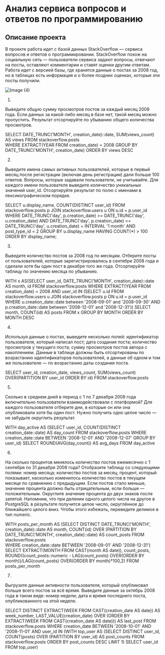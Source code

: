 # Анализ сервиса вопросов и ответов по программированию
## Описание проекта
В проекте работа идет с базой данных StackOverflow — сервиса вопросов и ответов о программировании. 
StackOverflow похож на социальную сеть — пользователи сервиса задают вопросы, отвечают на посты, оставляют комментарии и ставят оценки другим ответам.
Работа идет с версией базы, где хранятся данные о постах за 2008 год, но в таблицах есть информация и о более поздних оценках, которые эти посты получили. 


![Image (4)](https://pictures.s3.yandex.net/resources/Frame_353_1_1664969443.png)

1.
Выведите общую сумму просмотров постов за каждый месяц 2008 года. Если данных за какой-либо месяц в базе нет, такой месяц можно пропустить. Результат отсортируйте по убыванию общего количества просмотров.

SELECT DATE_TRUNC('MONTH', creation_date)::date,
        SUM(views_count) AS views
FROM stackoverflow.posts  
WHERE EXTRACT(YEAR FROM creation_date) = 2008
GROUP BY DATE_TRUNC('MONTH', creation_date)
ORDER BY views DESC

2.
Выведите имена самых активных пользователей, которые в первый месяц после регистрации (включая день регистрации) дали больше 100 ответов. Вопросы, которые задавали пользователи, не учитывайте. Для каждого имени пользователя выведите количество уникальных значений user_id. Отсортируйте результат по полю с именами в лексикографическом порядке.

SELECT u.display_name,
COUNT(DISTINCT user_id)
FROM stackoverflow.posts p
JOIN stackoverflow.users u ON u.id = p.user_id 
WHERE DATE_TRUNC('day', p.creation_date) >= DATE_TRUNC('day', u.creation_date) AND DATE_TRUNC('day', p.creation_date) <= DATE_TRUNC('day', u.creation_date) + INTERVAL '1 month' AND post_type_id = 2 
GROUP BY u.display_name 
HAVING COUNT(*) > 100 
ORDER BY display_name;

3.
Выведите количество постов за 2008 год по месяцам. Отберите посты от пользователей, которые зарегистрировались в сентябре 2008 года и сделали хотя бы один пост в декабре того же года. Отсортируйте таблицу по значению месяца по убыванию.

WITH x AS(SELECT user_id,
    DATE_TRUNC('MONTH', creation_date)::date AS month,
    id
FROM stackoverflow.posts
WHERE EXTRACT(YEAR FROM creation_date) = 2008 AND user_id IN
(SELECT u.id
FROM stackoverflow.users u
JOIN stackoverflow.posts p ON u.id = p.user_id
WHERE u.creation_date::date between '2008-09-01' and '2008-09-30' 
     AND p.creation_date::date between '2008-12-01' and '2008-12-31'))
SELECT month,
        COUNT(id) AS posts
FROM x
GROUP BY MONTH
ORDER BY MONTH DESC

4.
Используя данные о постах, выведите несколько полей:
идентификатор пользователя, который написал пост;
дата создания поста;
количество просмотров у текущего поста;
сумму просмотров постов автора с накоплением.
Данные в таблице должны быть отсортированы по возрастанию идентификаторов пользователей, а данные об одном и том же пользователе — по возрастанию даты создания поста.

SELECT user_id,
    creation_date,
    views_count,
    SUM(views_count) OVER(PARTITION BY user_id ORDER BY id)
FROM stackoverflow.posts

5.
Сколько в среднем дней в период с 1 по 7 декабря 2008 года включительно пользователи взаимодействовали с платформой? Для каждого пользователя отберите дни, в которые он или она опубликовали хотя бы один пост. Нужно получить одно целое число — не забудьте округлить результат.

WITH day_active AS
(SELECT user_id,
 COUNT(DISTINCT creation_date::date) AS day_count
FROM stackoverflow.posts
WHERE creation_date::date BETWEEN '2008-12-01' AND '2008-12-07'
GROUP BY user_id)
SELECT ROUND(AVG(day_count)) AS avg_days
FROM day_active

6.
На сколько процентов менялось количество постов ежемесячно с 1 сентября по 31 декабря 2008 года? Отобразите таблицу со следующими полями:
номер месяца;
количество постов за месяц;
процент, который показывает, насколько изменилось количество постов в текущем месяце по сравнению с предыдущим.
Если постов стало меньше, значение процента должно быть отрицательным, если больше — положительным. Округлите значение процента до двух знаков после запятой.
Напомним, что при делении одного целого числа на другое в PostgreSQL в результате получится целое число, округлённое до ближайшего целого вниз. Чтобы этого избежать, переведите делимое в тип numeric.

WITH posts_per_month AS
(SELECT DISTINCT DATE_TRUNC('MONTH', creation_date)::date AS month,
        COUNT(id) OVER (PARTITION BY DATE_TRUNC('MONTH', creation_date)::date) AS count_posts
FROM stackoverflow.posts  
WHERE creation_date::date BETWEEN '2008-09-01' AND '2008-12-31')
SELECT EXTRACT(MONTH FROM CAST(month AS date)),
               count_posts,
               ROUND((count_posts::numeric - LAG(count_posts) OVER(ORDER BY month))/LAG(count_posts) OVER(ORDER BY month)*100,2)
FROM posts_per_month 


7.
Выгрузите данные активности пользователя, который опубликовал больше всего постов за всё время. Выведите данные за октябрь 2008 года в таком виде:
номер недели;
дата и время последнего поста, опубликованного на этой неделе.

SELECT DISTINCT EXTRACT(WEEK FROM CAST(creation_date AS date)) AS week_number,
    LAST_VALUE(creation_date) OVER (ORDER BY EXTRACT(WEEK FROM CAST(creation_date AS date))) AS last_post
FROM stackoverflow.posts
WHERE creation_date BETWEEN '2008-10-01' AND '2008-11-01' AND user_id IN (WITH top_user AS
(SELECT DISTINCT user_id,
    COUNT(posts) OVER (PARTITION BY user_id) AS post_counts
FROM stackoverflow.posts
ORDER BY post_counts DESC
LIMIT 1)
SELECT user_id
FROM top_user)
